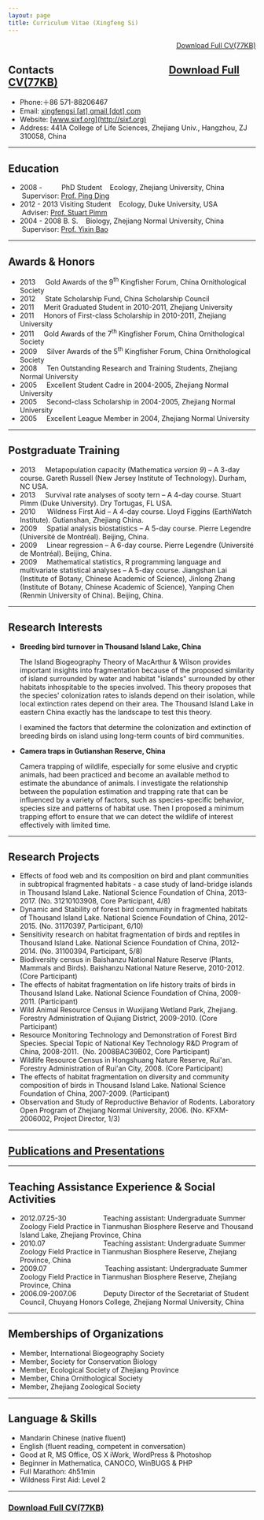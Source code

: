 ```yaml
---
layout: page
title: Curriculum Vitae (Xingfeng Si)
---
```


<p style="text-align: right;"><a title="Download Full CV" href="http://sixf.org/files/others/cv_en.pdf" target="_blank">Download Full CV(77KB)</a></p>

## Contacts                                               [Download Full CV(77KB)](http://sixf.org/files/others/cv_en.pdf "Download Full CV")

- Phone:＋86 571-88206467 
- Email: [xingfengsi \[at\] gmail \[dot\] com](mailto:xingfengsi@gmail.com)
- Website: [www.sixf.org](http://sixf.org) 
- Address: 441A College of Life Sciences, Zhejiang Univ., Hangzhou, ZJ 310058, China           

---

## Education

-   2008 -          PhD Student    Ecology, Zhejiang
    University, China    Supervisor: [Prof. Ping
    Ding](http://mypage.zju.edu.cn/personnelCard/pingding)
-   2012 - 2013 Visiting Student    Ecology, Duke University,
    USA    Adviser: [Prof. Stuart
    Pimm](http://fds.duke.edu/db/Nicholas/esp/faculty/spimm)
-   2004 - 2008  B. S.    Biology, Zhejiang
    Normal University, China    Supervisor: [Prof. Yixin
    Bao](http://ecology.zjnu.edu.cn/sts/baoyx/baoyxjiaoshigerenjianjie.htm)

---

## Awards & Honors

-   2013     Gold Awards of the 9<sup>th</sup> Kingfisher Forum, China
    Ornithological Society
-   2012     State Scholarship Fund, China Scholarship Council
-   2011     Merit Graduated Student in 2010-2011, Zhejiang
    University
-   2011     Honors of First-class Scholarship in 2010-2011,
    Zhejiang University
-   2011     Gold Awards of the 7<sup>th</sup> Kingfisher Forum, China
    Ornithological Society
-   2009     Silver Awards of the 5<sup>th</sup> Kingfisher Forum, China
    Ornithological Society
-   2008     Ten Outstanding Research and Training Students,
    Zhejiang Normal University
-   2005     Excellent Student Cadre in 2004-2005, Zhejiang Normal
    University
-   2005     Second-class Scholarship in 2004-2005, Zhejiang Normal
    University
-   2005     Excellent League Member in 2004, Zhejiang Normal
    University

---

## Postgraduate Training

-   2013     Metapopulation capacity (Mathematica *version 9*) – A 3-day course. Gareth Russell (New Jersey Institute of Technology). Durham, NC USA.
-   2013     Survival rate analyses of sooty tern – A 4-day course. Stuart Pimm
    (Duke University). Dry Tortugas, FL USA.
-   2010      Wildness First Aid – A 4-day course. Lloyd Figgins (EarthWatch Institute). Gutianshan, Zhejiang China. 
-   2009     Spatial analysis biostatistics – A 5-day course. Pierre Legendre (Université de
    Montréal). Beijing, China. 
-   2009     Linear regression – A 6-day course. Pierre Legendre (Université de
    Montréal). Beijing, China. 
-   2009     Mathematical statistics, R programming language and multivariate statistical analyses – A 5-day course.
    Jiangshan Lai (Institute of Botany, Chinese Academic of Science),
    Jinlong Zhang (Institute of Botany, Chinese Academic of Science),
    Yanping Chen (Renmin University of China). Beijing, China. 

---

## Research Interests

- **Breeding bird turnover in Thousand Island Lake, China**

	The Island Biogeography Theory of MacArthur & Wilson provides important insights
into fragmentation because of the proposed similarity of island
surrounded by water and habitat "islands" surrounded by other habitats
inhospitable to the species involved. This theory proposes that the
species' colonization rates to islands depend on their isolation, while
local extinction rates depend on their area. The Thousand Island Lake in
eastern China exactly has the landscape to test this theory. 

	I examined
the factors that determine the colonization and extinction of breeding
birds on island using long-term counts of bird communities.

- **Camera traps in Gutianshan Reserve, China** 
	
	Camera trapping of
wildlife, especially for some elusive and cryptic animals, had been
practiced and become an available method to estimate the abundance of
animals. I investigate the relationship between the population
estimation and trapping rate that can be influenced by a variety of
factors, such as species-specific behavior, species size and patterns of
habitat use. Then I proposed a minimum trapping effort to ensure that we
can detect the wildlife of interest effectively with limited time.

---

## Research Projects

-   Effects of food web and its composition on bird and plant
    communities in subtropical fragmented habitats - a case study of
    land-bridge islands in Thousand Island Lake. National Science
    Foundation of China, 2013-2017. (No. 31210103908, Core Participant,
    4/8)
-   Dynamic and Stability of forest bird community in fragmented
    habitats of Thousand Island Lake. National Science Foundation of
    China, 2012-2015. (No. 31170397, Participant, 6/10)
-   Sensitivity research on habitat fragmentation of birds and reptiles
    in Thousand Island Lake. National Science Foundation of China,
    2012-2014. (No. 31100394, Participant, 5/8)
-   Biodiversity census in Baishanzu National Nature Reserve (Plants,
    Mammals and Birds). Baishanzu National Nature Reserve, 2010-2012.
    (Core Participant)
-   The effects of habitat fragmentation on life history traits of birds
    in Thousand Island Lake. National Science Foundation of China,
    2009-2011. (Participant)
-   Wild Animal Resource Census in Wuxijiang Wetland Park, Zhejiang.
    Forestry Administration of Qujiang District, 2009-2010. (Core
    Participant)
-   Resource Monitoring Technology and Demonstration of Forest Bird
    Species. Special Topic of National Key Technology R&D Program of
    China, 2008-2011.  (No. 2008BAC39B02, Core Participant)
-   Wildlife Resource Census in Hongshuang Nature Reserve, Rui'an.
    Forestry Administration of Rui'an City, 2008. (Core Participant)
-   The effects of habitat fragmentation on diversity and community
    composition of birds in Thousand Island Lake. National Science
    Foundation of China, 2007-2009. (Participant)
-   Observation and Study of Reproductive Behavior of Rodents.
    Laboratory Open Program of Zhejiang Normal University, 2006. (No.
    KFXM-2006002, Project Director, 1/3)

----

## [Publications and Presentations](/en/publication/ "click here to see my publications")

---

## Teaching Assistance Experience & Social Activities

-   2012.07.25-30                   Teaching assistant: Undergraduate
    Summer Zoology Field Practice in Tianmushan Biosphere Reserve and
    Thousand Island Lake, Zhejiang Province, China
-   2010.07                              Teaching assistant:
    Undergraduate Summer Zoology Field Practice in Tianmushan Biosphere
    Reserve, Zhejiang Province, China
-   2009.07                              Teaching assistant:
    Undergraduate Summer Zoology Field Practice in Tianmushan Biosphere
    Reserve, Zhejiang Province, China
-   2006.09-2007.06              Deputy Director of the Secretariat of
    Student Council, Chuyang Honors College, Zhejiang Normal University,
    China

---

## Memberships of Organizations

-   Member, International Biogeography Society
-   Member, Society for Conservation Biology
-   Member, Ecological Society of Zhejiang Province
-   Member, China Ornithological Society
-   Member, Zhejiang Zoological Society


---

## Language & Skills

-   Mandarin Chinese (native fluent)
-   English (fluent reading, competent in conversation)
-   Good at R, MS Office, OS X iWork, WordPress & Photoshop
-   Beginner in Mathematica, CANOCO, WinBUGS & PHP
-   Full Marathon: 4h51min
-   Wildness First Aid: Level 2

---

### [Download Full CV(77KB)](http://sixf.org/files/others/cv_en.pdf "Download Full CV")

